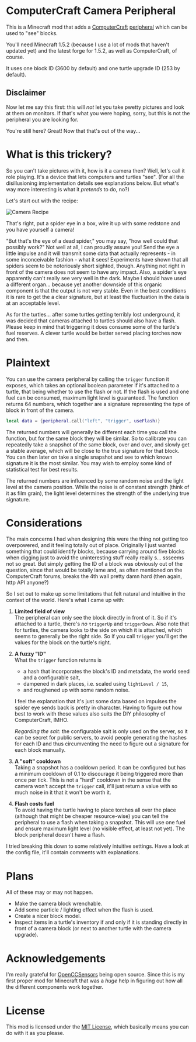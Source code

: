 ComputerCraft Camera Peripheral
===============================

This is a Minecraft mod that adds a [ComputerCraft][] [peripheral][] which can be used to "see" blocks.

You'll need Minecraft 1.5.2 (because I use a lot of mods that haven't updated yet) and the latest forge for 1.5.2, as well as ComputerCraft, of course.

It uses one block ID (3600 by default) and one turtle upgrade ID (253 by default).

Disclaimer
----------

Now let me say this first: this will *not* let you take pwetty pictures and look at them on monitors. If that's what you were hoping, sorry, but this is not the peripheral you are looking for.

You're still here? Great! Now that that's out of the way...

What is this trickery?
======================

So you can't take pictures with it, how is it a camera then? Well, let's call it role playing. It's a device that lets computers and turtles "see". (For all the disillusioning implementation details see explanations below. But what's way more interesting is what it *pretends* to do, no?)

Let's start out with the recipe:

![Camera Recipe](http://i.imgur.com/Reigp2T.png)

That's right, put a spider eye in a box, wire it up with some redstone and you have yourself a camera!

"But that's the eye of a dead spider," you may say, "how well could that possibly work?"
Not well at all, I can proudly assure you! Send the eye a little impulse and it will transmit some data that actually represents - in some inconceivable fashion - what it sees! Experiments have shown that all spiders seem to be notoriously short sighted, though. Anything not right in front of the camera does not seem to have any impact. Also, a spider's eye apparently can't really see very well in the dark. Maybe I should have used a different organ... because yet another downside of this organic component is that the output is not very stable. Even in the best conditions it is rare to get the a clear signature, but at least the fluctuation in the data is at an acceptable level.

As for the turtles... after some turtles getting terribly lost underground, it was decided that cameras attached to turtles should also have a flash. Please keep in mind that triggering it does consume some of the turtle's fuel reserves. A clever turtle would be better served placing torches now and then.

Plaintext
=========

You can use the camera peripheral by calling the `trigger` function it exposes, which takes an optional boolean parameter if it's attached to a turtle, that being whether to use the flash or not. If the flash is used and one fuel can be consumed, maximum light level is guaranteed. The function returns 64 numbers, which together are a signature representing the type of block in front of the camera.

```lua
local data = {peripheral.call("left", "trigger", useFlash)}
```

The returned numbers will generally be different each time you call the function, but for the same block they will be similar. So to calibrate you can repeatedly take
a snapshot of the same block, over and over, and slowly get a stable average, which will be close to the true signature for that block. You can then later on take a single snapshot and see to which known signature it is the most similar. You may wish to employ some kind of statistical test for best results.

The returned numbers are influenced by some random noise and the light level at the camera position. While the noise is of constant strength (think of it as film grain), the light level determines the strength of the underlying true signature.

Considerations
==============

The main concerns I had when designing this were the thing not getting too overpowered, and it feeling totally out of place. Originally I just wanted something that could identify blocks, because carrying around five blocks when digging just to avoid the uninteresting stuff really really s... ssseems not so great. But simply getting the ID of a block was obviously out of the question, since that would be totally lame and, as often mentioned on the ComputerCraft forums, breaks the 4th wall pretty damn hard (then again, http API anyone?)

So I set out to make up some limitations that felt natural and intuitive in the context of the world. Here's what I came up with:

1. **Limited field of view**  
   The peripheral can only see the block directly in front of it. So if it's attached to a turtle, there's *no* `triggerUp` and `triggerDown`. Also note that for turtles, the camera looks to the side on which it is attached, which seems to generally be the right side. So if you call `trigger` you'll get the values for the block on the turtle's right.
2. **A fuzzy "ID"**  
   What the `trigger` function returns is
   - a hash that incorporates the block's ID and metadata, the world seed and a configurable salt,
   - dampened in dark places, i.e. scaled using `lightLevel / 15`,
   - and roughened up with some random noise.

   I feel the explanation that it's just some data based on impulses the spider eye sends back is pretty in character. Having to figure out how best to work with those values also suits the DIY philosophy of ComputerCraft, IMHO.

   *Regarding the salt:* the configurable salt is only used on the server, so it can be secret for public servers, to avoid people generating the hashes for each ID and thus circumventing the need to figure out a signature for each block manually.
3. **A "soft" cooldown**  
   Taking a snapshot has a cooldown period. It can be configured but has a minimum cooldown of 0.1 to discourage it being triggered more than once per tick. This is not a "hard" cooldown in the sense that the camera won't accept the `trigger` call, it'll just return a value with so much noise in it that it won't be worth it.
4. **Flash costs fuel**  
   To avoid having the turtle having to place torches all over the place (although that might be cheaper resource-wise) you can tell the peripheral to use a flash when taking a snapshot. This will use one fuel and ensure maximum light level (no visible effect, at least not yet). The block peripheral doesn't have a flash.

I tried breaking this down to some relatively intuitive settings. Have a look at the config file, it'll contain comments with explanations.

Plans
=====

All of these may or may not happen.

- Make the camera block wrenchable.
- Add some particle / lighting effect when the flash is used.
- Create a nicer block model.
- Inspect items in a turtle's inventory if and only if it is standing directly in front of a camera block (or next to another turtle with the camera upgrade).

Acknowledgements
================
I'm really grateful for [OpenCCSensors][] being open source. Since this is my first proper mod for Minecraft that was a *huge* help in figuring out how all the different components work together.

License
=======

This mod is licensed under the [MIT License][license], which basically means you can do with it as you please.

[computercraft]: http://www.computercraft.info/
[license]: http://opensource.org/licenses/mit-license.php
[OpenCCSensors]: https://github.com/Cloudhunter/OpenCCSensors
[peripheral]: http://computercraft.info/wiki/Category:User_Created_Peripherals